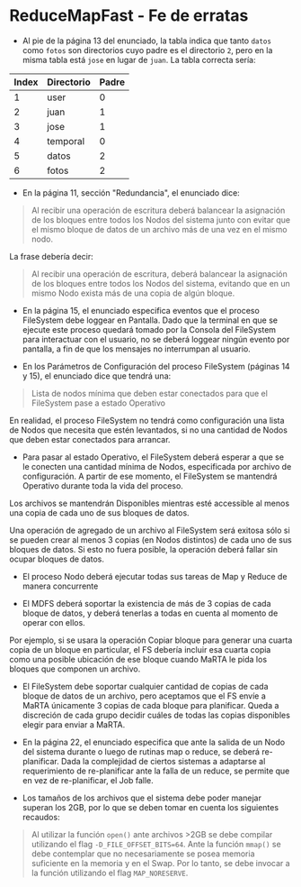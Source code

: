 ReduceMapFast - Fe de erratas
=============================

* Al pie de la página 13 del enunciado, la tabla indica que tanto `datos` como `fotos` son directorios cuyo padre es el directorio `2`, pero en la misma tabla está `jose` en lugar de `juan`. La tabla correcta sería:

| Index | Directorio | Padre |
|-------|------------|-------|
|   1   | user       |   0   |
|   2   | juan       |   1   |
|   3   | jose       |   1   |
|   4   | temporal   |   0   |
|   5   | datos      |   2   |
|   6   | fotos      |   2   |

* En la página 11, sección "Redundancia", el enunciado dice:

> Al recibir una operación de escritura deberá balancear la asignación de los bloques entre todos los Nodos del sistema junto con evitar que el mismo bloque de datos de un archivo más de una vez en el mismo nodo.

La frase debería decir:
> Al recibir una operación de escritura, deberá balancear la asignación de los bloques entre todos los Nodos del sistema, evitando que en un mismo Nodo exista más de una copia de algún bloque.

* En la página 15, el enunciado especifica eventos que el proceso FileSystem debe loggear en Pantalla. Dado que la terminal en que se ejecute este proceso quedará tomado por la Consola del FileSystem para interactuar con el usuario, no se deberá loggear ningún evento por pantalla, a fin de que los mensajes no interrumpan al usuario.

* En los Parámetros de Configuración del proceso FileSystem (páginas 14 y 15), el enunciado dice que tendrá una:
> Lista de nodos mínima que deben estar conectados para que el FileSystem pase a estado Operativo

En realidad, el proceso FileSystem no tendrá como configuración una lista de Nodos que necesita que estén levantados, si no una cantidad de Nodos que deben estar conectados para arrancar.

* Para pasar al estado Operativo, el FileSystem deberá esperar a que se le conecten una cantidad mínima de Nodos, especificada por archivo de configuración. A partir de ese momento, el FileSystem se mantendrá Operativo durante toda la vida del proceso.

Los archivos se mantendrán Disponibles mientras esté accessible al menos una copia de cada uno de sus bloques de datos.

Una operación de agregado de un archivo al FileSystem será exitosa sólo si se pueden crear al menos 3 copias (en Nodos distintos) de cada uno de sus bloques de datos. Si esto no fuera posible, la operación deberá fallar sin ocupar bloques de datos.

* El proceso Nodo deberá ejecutar todas sus tareas de Map y Reduce de manera concurrente

* El MDFS deberá soportar la existencia de más de 3 copias de cada bloque de datos, y deberá tenerlas a todas en cuenta al momento de operar con ellos.

Por ejemplo, si se usara la operación Copiar bloque para generar una cuarta copia de un bloque en particular, el FS debería incluir esa cuarta copia como una posible ubicación de ese bloque cuando MaRTA le pida los bloques que componen un archivo.

* El FileSystem debe soportar cualquier cantidad de copias de cada bloque de datos de un archivo, pero aceptamos que el FS envíe a MaRTA únicamente 3 copias de cada bloque para planificar. Queda a discreción de cada grupo decidir cuáles de todas las copias disponibles elegir para enviar a MaRTA.

* En la página 22, el enunciado especifica que ante la salida de un Nodo del sistema durante o luego de rutinas map o reduce, se deberá re-planificar. Dada la complejidad de ciertos sistemas a adaptarse al requerimiento de re-planificar ante la falla de un reduce, se permite que en vez de re-planificar, el Job falle.

* Los tamaños de los archivos que el sistema debe poder manejar superan los 2GB, por lo que se deben tomar en cuenta los siguientes recaudos:
> Al utilizar la función `open()` ante archivos >2GB se debe compilar utilizando el flag `-D_FILE_OFFSET_BITS=64`. Ante la función `mmap()` se debe contemplar que no necesariamente se posea memoria suficiente en la memoria y en el Swap. Por lo tanto, se debe invocar a la función utilizando el flag `MAP_NORESERVE`.
